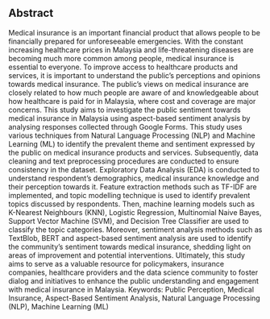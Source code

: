 ## **Abstract**


Medical insurance is an important financial product that allows people to be financially prepared for unforeseeable emergencies. With the constant increasing healthcare prices in Malaysia and life-threatening diseases are becoming much more common among people, medical insurance is essential to everyone. To improve access to healthcare products and services, it is important to understand the public’s perceptions and opinions towards medical insurance. The public’s views on medical insurance are closely related to how much people are aware of and knowledgeable about how healthcare is paid for in Malaysia, where cost and coverage are major concerns. This study aims to investigate the public sentiment towards medical insurance in Malaysia using aspect-based sentiment analysis by analysing responses collected through Google Forms. This study uses various techniques from Natural Language Processing (NLP) and Machine Learning (ML) to identify the prevalent theme and sentiment expressed by the public on medical insurance products and services. Subsequently, data cleaning and text preprocessing procedures are conducted to ensure consistency in the dataset. Exploratory Data Analysis (EDA) is conducted to understand respondent’s demographics, medical insurance knowledge and their perception towards it. Feature extraction methods such as TF-IDF are implemented, and topic modelling technique is used to identify prevalent topics discussed by respondents. Then, machine learning models such as K-Nearest Neighbours (KNN), Logistic Regression, Multinomial Naive Bayes, Support Vector Machine (SVM), and Decision Tree Classifier are used to classify the topic categories. Moreover, sentiment analysis methods such as TextBlob, BERT and aspect-based sentiment analysis are used to identify the community’s sentiment towards medical insurance, shedding light on areas of improvement and potential interventions. Ultimately, this study aims to serve as a valuable resource for policymakers, insurance companies, healthcare providers and the data science community to foster dialog and initiatives to enhance the public understanding and engagement with medical insurance in Malaysia.
Keywords: 	Public Perception, Medical Insurance, Aspect-Based Sentiment Analysis,
Natural Language Processing (NLP), Machine Learning (ML)
